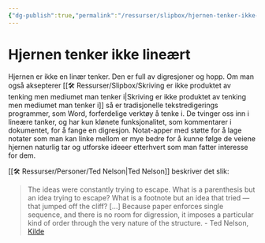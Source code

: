 ```yaml
---
{"dg-publish":true,"permalink":"/ressurser/slipbox/hjernen-tenker-ikke-lineaert/","dgHomeLink":true,"dgPassFrontmatter":false}
---
```


# Hjernen tenker ikke lineært
Hjernen er ikke en linær tenker. Den er full av digresjoner og hopp. Om man også aksepterer [[🛠 Ressurser/Slipbox/Skriving er ikke produktet av tenking men mediumet man tenker i|Skriving er ikke produktet av tenking men mediumet man tenker i]] så er tradisjonelle tekstredigerings programmer, som Word, forferdelige verktøy å tenke i. De tvinger oss inn i lineære tanker, og har kun klønete funksjonalitet, som kommentarer i dokumentet, for å fange en digresjon. Notat-apper med støtte for å lage notater som man kan linke mellom er mye bedre for å kunne følge de veiene hjernen naturlig tar og utforske ideeer etterhvert som man fatter interesse for dem. 

[[🛠 Ressurser/Personer/Ted Nelson|Ted Nelson]] beskriver det slik:
> The ideas were constantly trying to escape. What is a parenthesis but an idea trying to escape? What is a footnote but an idea that tried — that jumped off the cliff? [...]
> Because paper enforces single sequence, and there is no room for digression, it imposes a particular kind of order through the very nature of the structure. - Ted Nelson, [Kilde](https://m.youtube.com/watch?v=En_2T7KH6RA)